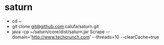 # saturn

- cd ~
- git clone git@github.com:calufa/saturn.git
- java -cp ~/saturn/core/dist/saturn.jar Scrape --domain='http://www.techcrunch.com' --threads=10 --clearCache=true
